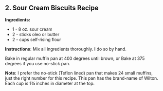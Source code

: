## 2. Sour Cream Biscuits Recipe

**Ingredients:**
- 1 - 8 oz. sour cream
- 2 - sticks oleo or butter
- 2 - cups self-rising flour

**Instructions:**
Mix all ingredients thoroughly. I do so by hand.

Bake in regular muffin pan at 400 degrees until brown, or
Bake at 375 degrees if you use no-stick pan.

**Note:**
I prefer the no-stick (Teflon lined) pan that makes 24 small muffins, just the right number for this recipe. This pan has the brand-name of Wilton. Each cup is 1¾ inches in diameter at the top.